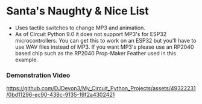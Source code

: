 # Santa's Naughty & Nice List
- Uses tactile switches to change MP3 and animation.
- As of Circuit Python 9.0 it does not support MP3's for ESP32 microcontrollers.
You can get this to work on an ESP32 but you'll have to use WAV files instead of MP3.
If you want MP3's please use an RP2040 based chip such as the RP2040 Prop-Maker Feather used in this example.

### Demonstration Video
https://github.com/DJDevon3/My_Circuit_Python_Projects/assets/49322231/0bd11296-ec90-438c-9135-19f2a4302421

